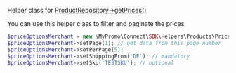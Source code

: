 Helper class for [ProductRepository->getPrices()][ProductRepository]

You can use this helper class to filter and paginate the prices.

```php
$priceOptionsMerchant = new \MyPromo\Connect\SDK\Helpers\Products\PriceOptionsMerchant();
$priceOptionsMerchant->setPage(1); // get data from this page number
$priceOptionsMerchant->setPerPage(5);
$priceOptionsMerchant->setShippingFrom('DE'); // mandatory
$priceOptionsMerchant->setSku('TESTSKU'); // optional
```

[ProductRepository]: ../../Repositories/Products/ProductRepository.md

